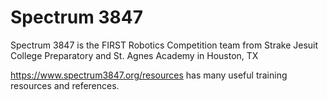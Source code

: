 # Spectrum 3847

Spectrum 3847 is the FIRST Robotics Competition team from Strake Jesuit College Preparatory and St. Agnes Academy in Houston, TX

https://www.spectrum3847.org/resources has many useful training resources and references.
